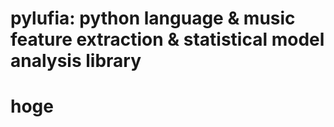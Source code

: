 pylufia: python language & music feature extraction & statistical model analysis library
============================================================

# hoge
